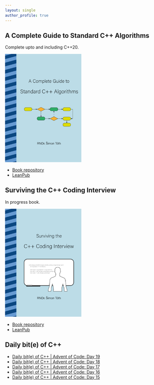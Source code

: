 ```yaml
---
layout: single
author_profile: true
---
```


## A Complete Guide to Standard C++ Algorithms

Complete upto and including C++20.

[<img src="assets/images/book_algorithms_cover.png" width="50%">](https://leanpub.com/cpp-algorithms-guide)

- [Book repository](https://github.com/HappyCerberus/book-cpp-algorithms)
- [LeanPub](https://leanpub.com/cpp-algorithms-guide)

## Surviving the C++ Coding Interview

In progress book.

[<img src="assets/images/book_coding_interview_cover.png" width="50%">](https://leanpub.com/cpp-coding-interview)

- [Book repository](https://leanpub.com/cpp-coding-interview)
- [LeanPub](https://leanpub.com/cpp-coding-interview)

## Daily bit(e) of C++

<ul>
<!-- SUBSTACK:START --><li><a href="https://simontoth.substack.com/p/daily-bite-of-c-advent-of-code-day-4ea">Daily bit&lpar;e&rpar; of C++ | Advent of Code: Day 19</a></li><li><a href="https://simontoth.substack.com/p/daily-bite-of-c-advent-of-code-day-e9d">Daily bit&lpar;e&rpar; of C++ | Advent of Code: Day 18</a></li><li><a href="https://simontoth.substack.com/p/daily-bite-of-c-advent-of-code-day-35f">Daily bit&lpar;e&rpar; of C++ | Advent of Code: Day 17</a></li><li><a href="https://simontoth.substack.com/p/daily-bite-of-c-advent-of-code-day-cfb">Daily bit&lpar;e&rpar; of C++ | Advent of Code: Day 16</a></li><li><a href="https://simontoth.substack.com/p/daily-bite-of-c-advent-of-code-day-b1a">Daily bit&lpar;e&rpar; of C++ | Advent of Code: Day 15</a></li><!-- SUBSTACK:END -->
</ul>